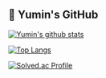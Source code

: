 ## 👀 Yumin's GitHub

[![Yumin's github stats](https://github-readme-stats.vercel.app/api?username=Umin73&count_private=true&show_icons=true&title_color=ffffff&text_color=ffffff&icon_color=ffffff&bg_color=DEG,b5d5ff,dbc4f0,d5b7f7)](https://github.com/anuraghazra/github-readme-stats)

[![Top Langs](https://github-readme-stats.vercel.app/api/top-langs/?username=Umin73&layout=compact&title_color=ffffff&text_color=ffffff&bg_color=DEG,b5d5ff,dbc4f0,d5b7f7)](https://github.com/anuraghazra/github-readme-stats)

[![Solved.ac Profile](http://mazassumnida.wtf/api/v2/generate_badge?boj=yumin0703&cache_bust=1)](https://solved.ac/yumin0703/)

